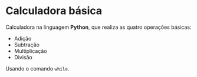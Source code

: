 # Calculadora básica

Calculadora na linguagem **Python**, que realiza as quatro operações básicas:
- Adição
- Subtração
- Multiplicação
- Divisão

Usando o comando `while`.
